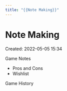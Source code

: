 ```yaml
---
title: "{{Note Making}}"
---
```

# Note Making

Created: 2022-05-05 15:34

Game Notes
-   Pros and Cons
-   Wishlist

Game History

